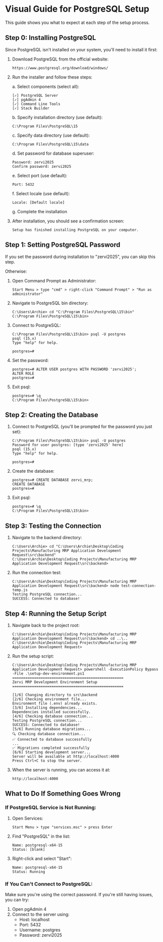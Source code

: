 # Visual Guide for PostgreSQL Setup

This guide shows you what to expect at each step of the setup process.

## Step 0: Installing PostgreSQL

Since PostgreSQL isn't installed on your system, you'll need to install it first:

1. Download PostgreSQL from the official website:
   ```
   https://www.postgresql.org/download/windows/
   ```

2. Run the installer and follow these steps:
   
   a. Select components (select all):
   ```
   [✓] PostgreSQL Server
   [✓] pgAdmin 4
   [✓] Command Line Tools
   [✓] Stack Builder
   ```

   b. Specify installation directory (use default):
   ```
   C:\Program Files\PostgreSQL\15
   ```

   c. Specify data directory (use default):
   ```
   C:\Program Files\PostgreSQL\15\data
   ```

   d. Set password for database superuser:
   ```
   Password: zervi2025
   Confirm password: zervi2025
   ```

   e. Select port (use default):
   ```
   Port: 5432
   ```

   f. Select locale (use default):
   ```
   Locale: [Default locale]
   ```

   g. Complete the installation

3. After installation, you should see a confirmation screen:
   ```
   Setup has finished installing PostgreSQL on your computer.
   ```

## Step 1: Setting PostgreSQL Password

If you set the password during installation to "zervi2025", you can skip this step.

Otherwise:

1. Open Command Prompt as Administrator:
   ```
   Start Menu > type "cmd" > right-click "Command Prompt" > "Run as administrator"
   ```

2. Navigate to PostgreSQL bin directory:
   ```
   C:\Users\Archie> cd "C:\Program Files\PostgreSQL\15\bin"
   C:\Program Files\PostgreSQL\15\bin>
   ```

3. Connect to PostgreSQL:
   ```
   C:\Program Files\PostgreSQL\15\bin> psql -U postgres
   psql (15.x)
   Type "help" for help.

   postgres=#
   ```

4. Set the password:
   ```
   postgres=# ALTER USER postgres WITH PASSWORD 'zervi2025';
   ALTER ROLE
   postgres=#
   ```

5. Exit psql:
   ```
   postgres=# \q
   C:\Program Files\PostgreSQL\15\bin>
   ```

## Step 2: Creating the Database

1. Connect to PostgreSQL (you'll be prompted for the password you just set):
   ```
   C:\Program Files\PostgreSQL\15\bin> psql -U postgres
   Password for user postgres: [type 'zervi2025' here]
   psql (15.x)
   Type "help" for help.

   postgres=#
   ```

2. Create the database:
   ```
   postgres=# CREATE DATABASE zervi_mrp;
   CREATE DATABASE
   postgres=#
   ```

3. Exit psql:
   ```
   postgres=# \q
   C:\Program Files\PostgreSQL\15\bin>
   ```

## Step 3: Testing the Connection

1. Navigate to the backend directory:
   ```
   C:\Users\Archie> cd "C:\Users\Archie\Desktop\Coding Projects\Manufacturing MRP Application Development Request\src\backend"
   C:\Users\Archie\Desktop\Coding Projects\Manufacturing MRP Application Development Request\src\backend>
   ```

2. Run the connection test:
   ```
   C:\Users\Archie\Desktop\Coding Projects\Manufacturing MRP Application Development Request\src\backend> node test-connection-temp.js
   Testing PostgreSQL connection...
   SUCCESS: Connected to database!
   ```

## Step 4: Running the Setup Script

1. Navigate back to the project root:
   ```
   C:\Users\Archie\Desktop\Coding Projects\Manufacturing MRP Application Development Request\src\backend> cd ..\..
   C:\Users\Archie\Desktop\Coding Projects\Manufacturing MRP Application Development Request>
   ```

2. Run the setup script:
   ```
   C:\Users\Archie\Desktop\Coding Projects\Manufacturing MRP Application Development Request> powershell -ExecutionPolicy Bypass -File .\setup-dev-environment.ps1
   ===================================================
   Zervi MRP Development Environment Setup
   ===================================================

   [1/6] Changing directory to src\backend
   [2/6] Checking environment file...
   Environment file (.env) already exists.
   [3/6] Installing dependencies...
   Dependencies installed successfully.
   [4/6] Checking database connection...
   Testing PostgreSQL connection...
   SUCCESS: Connected to database!
   [5/6] Running database migrations...
   🔍 Checking database connection...
   ✅ Connected to database successfully
   ...
   ✅ Migrations completed successfully
   [6/6] Starting development server...
   Server will be available at http://localhost:4000
   Press Ctrl+C to stop the server.
   ```

3. When the server is running, you can access it at:
   ```
   http://localhost:4000
   ```

## What to Do If Something Goes Wrong

### If PostgreSQL Service is Not Running:

1. Open Services:
   ```
   Start Menu > type "services.msc" > press Enter
   ```

2. Find "PostgreSQL" in the list:
   ```
   Name: postgresql-x64-15
   Status: [blank]
   ```

3. Right-click and select "Start":
   ```
   Name: postgresql-x64-15
   Status: Running
   ```

### If You Can't Connect to PostgreSQL:

Make sure you're using the correct password. If you're still having issues, you can try:

1. Open pgAdmin 4
2. Connect to the server using:
   - Host: localhost
   - Port: 5432
   - Username: postgres
   - Password: zervi2025
